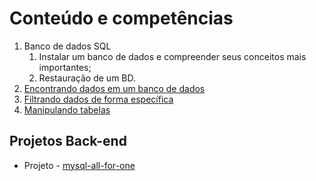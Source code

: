 # Conteúdo e competências 

1. Banco de dados SQL
    1. Instalar um banco de dados e compreender seus conceitos mais importantes;
    2. Restauração de um BD.
2. [Encontrando dados em um banco de dados](dia-2-encontrando-dados-em-um-banco-de-dados)
3. [Filtrando dados de forma específica](dia-3-filtrando-dados-de-forma-especifica)
4. [Manipulando tabelas](dia-4-manipulando_tabelas)

## Projetos Back-end

- Projeto - [mysql-all-for-one](https://github.com/tryber/sd-010-b-mysql-all-for-one/tree/palenske-mysql-all-for-one)
